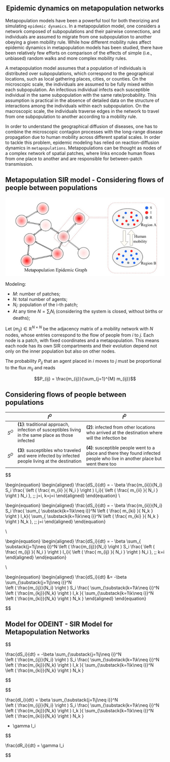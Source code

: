 <center>

## Epidemic dynamics on metapopulation networks

 </center>
 
Metapopulation models have been a powerful tool for both theorizing and simulating ``epidemic dynamics``. In
a metapopulation model, one considers a network composed of subpopulations and their pairwise connections,
and individuals are assumed to migrate from one subpopulation to another obeying a given mobility rule. While
how different mobility rules affect epidemic dynamics in metapopulation models has been studied, there have been
relatively few efforts on comparison of the effects of simple (i.e., unbiased) random walks and more complex
mobility rules. 

A metapopulation model assumes that a population of individuals is distributed over subpopulations, which correspond to the geographical locations, such as local gathering places, cities, or counties. On the microscopic scale, the individuals are assumed to be fully mixed within each subpopulation. An infectious individual infects each susceptible individual in the same subpopulation with the same rate/probability. This assumption is practical in the absence of detailed data on the structure of interactions among the individuals within each subpopulation. On the macroscopic scale, the individuals traverse edges in the network to travel from one subpopulation to another according to a mobility rule.

In order to understand the geographical diffusion of diseases, one has to combine the microscopic contagion processes with the long-range disease propagation due to human mobility across different spatial scales. In order to tackle this problem, epidemic modeling has relied on reaction-diffusion dynamics in ``metapopulations``. Metapopulations can be thought as nodes of a complex network of spatial patches, where links encode human flows from one place to another and are responsible for between-patch transmission.

## Metapopulation SIR model - Considering flows of people between populations

<center>

![MetapopSIR](MetaSIR2.jpeg)

</center>

Modeling:

- $M$: number of patches;
- $N$: total number of agents;
- $N_i$: population of the i-th patch;
- At any time $N = \sum_{i} N_i$ (considering the system is closed, without births or deaths);

Let $(m_{ij}) \in \mathbb{R}^{N \times N}$ be the adjacency matrix of a mobility network with $N$ nodes, whose entries correspond to the flow of people from $i$ to $j$. Each node is a patch, with fixed coordinates and a metapopulation. This means each node has its own SIR compartments and their evolution depend not only on the inner population but also on other nodes.

The probability $P_{ij}$ that an agent placed in $i$ moves to $j$ must be proportional to the flux $m_{ij}$ and reads

$$P_{ij} = \frac{m_{ij}}{\sum_{j=1}^{M} m_{ij}}$$

## Considering flows of people between populations

|        | $I^{O}$                                                                                           | $I^{D}$                                                                                                                       |
|--------|--------------------------------------------------------------------------------------------------|------------------------------------------------------------------------------------------------------------------------------|
| $S^{O}$ | **(1)**: traditional approach,  infection of susceptibles living in the same place as those infected | **(2)**: infected from other locations who arrived at the destination where will the infection be                                |
| $S^{D}$ | **(3)**: susceptibles who traveled and  were infected by infected people  living at the destination  | **(4)**: susceptible people went to a place  and there they found infected people  who live in another place but went  there too |

$$

\begin{equation} 
\begin{aligned} 
\frac{dS_i}{dt} = - \beta \frac{m_{ii}}{N_i} S_i 
\frac{ \left ( \frac{ m_{ii} }{ N_i } \right ) I_i}{ 
\left ( \frac{ m_{ii} }{ N_i } \right ) N_i }, \;\; j=i, k=j=i
\end{aligned} 
\end{equation}
\\

\begin{equation} 
\begin{aligned} 
\frac{dS_i}{dt} = - \beta \frac{m_{ii}}{N_i} S_i
\frac{ \sum_{ \substack{k=1\\k\neq i}}^N  \left ( \frac{ m_{ki} }{ N_k } \right ) I_k}{ 
 \sum_{ \substack{k=1\\k\neq i}}^N \left ( \frac{ m_{ki} }{ N_k } \right ) N_k }, \;\; j=i
\end{aligned} 
\end{equation}

\\

\begin{equation} 
\begin{aligned} 
\frac{dS_i}{dt} = - \beta \sum_{ \substack{j=1\\j\neq i}}^N \left ( \frac{m_{ij}}{N_i} \right ) S_i \frac{ \left ( \frac{ m_{ij} }{ N_i } \right ) I_i}{ 
\left ( \frac{ m_{ij} }{ N_i } \right ) N_i }, \;\; k=i
\end{aligned} 
\end{equation}

\\

\begin{equation} 
\begin{aligned}
\frac{dS_i}{dt} &= -\beta \sum_{\substack{j=1\\j\neq i}}^N  
\left ( \frac{m_{ij}}{N_i} \right ) S_i 
\frac{ \sum_{\substack{k=1\\k\neq i}}^N  
\left ( \frac{m_{kj}}{N_k} \right ) I_k }{ \sum_{\substack{k=1\\k\neq i}}^N  
\left ( \frac{m_{ki}}{N_k} \right ) N_k }
\end{aligned} 
\end{equation}

$$

## Model for ODEINT - SIR Model for Metapopulation Networks 

$$

\frac{dS_i}{dt} = -\beta \sum_{\substack{j=1\\j\neq i}}^N  
\left ( \frac{m_{ij}}{N_i} \right ) S_i 
\frac{ \sum_{\substack{k=1\\k\neq i}}^N  
\left ( \frac{m_{kj}}{N_k} \right ) I_k }{ \sum_{\substack{k=1\\k\neq i}}^N  
\left ( \frac{m_{ki}}{N_k} \right ) N_k }

$$

$$

\frac{dI_i}{dt} = \beta \sum_{\substack{j=1\\j\neq i}}^N  
\left ( \frac{m_{ij}}{N_i} \right ) S_i 
\frac{ \sum_{\substack{k=1\\k\neq i}}^N  
\left ( \frac{m_{kj}}{N_k} \right ) I_k }{ \sum_{\substack{k=1\\k\neq i}}^N  
\left ( \frac{m_{ki}}{N_k} \right ) N_k }
- \gamma  I_i 

$$

\frac{dR_i}{dt} = \gamma I_i 

$$
